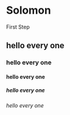 # Solomon
First Step
## hello every one
### hello every one
#### hello every one
##### hello every one
###### hello every one
